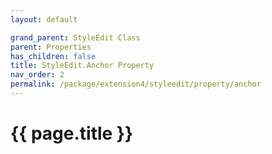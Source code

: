```yaml
---
layout: default

grand_parent: StyleEdit Class
parent: Properties
has_children: false
title: StyleEdit.Anchor Property
nav_order: 2
permalink: /package/extension4/styleedit/property/anchor
---
```

# {{ page.title }}